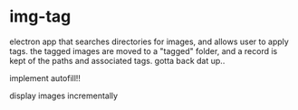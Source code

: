 # img-tag

electron app that searches directories for images, and allows user to apply tags. the tagged images are moved to a "tagged" folder, and a record is kept of the paths and associated tags. gotta back dat up..

implement autofill!!

display images incrementally